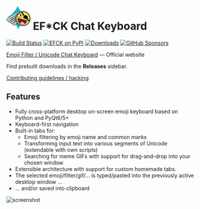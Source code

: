<img src="efck/icons/logo.png" width="64px"/> EF*CK Chat Keyboard
======

[![Build Status](https://img.shields.io/github/workflow/status/efck-chat-keyboard/efck/CI/master?style=for-the-badge)](https://github.com/efck-chat-keyboard/efck/actions)
[![EFCK on PyPI](https://img.shields.io/pypi/v/efck?color=blue&style=for-the-badge&label=version)](https://pypi.org/project/efck)
[![Downloads](https://img.shields.io/github/downloads/efck-chat-keyboard/efck/total?color=gold&style=for-the-badge)](https://efck-chat-keyboard.github.io/download/)
[![GitHub Sponsors](https://img.shields.io/github/sponsors/kernc?color=pink&style=for-the-badge)](https://github.com/sponsors/kernc)

[Emoji Filter / Unicode Chat Keyboard][www] — Official website

Find prebuilt downloads in the **Releases** sidebar.

[Contributing guidelines / hacking](CONTRIBUTING.md)

[www]: https://efck-chat-keyboard.github.io


Features
--------
* Fully cross-platform desktop on-screen emoji keyboard based on
  Python and PyQt6/5+
* Keyboard-first navigation
* Built-in tabs for:
  * Emoji filtering by emoji name and common marks
  * Transforming input text into various segments of Unicode
    (extendable with own scripts)
  * Searching for meme GIFs with support for drag-and-drop
    into your chosen window
* Extensible architecture with support for custom homemade tabs.
* The selected emoji/filter/gif/... is typed/pasted into the
  previously active desktop window ...
* ... and/or saved into clipboard

![screenshot](https://efck-chat-keyboard.github.io/images/screenshot.png)
